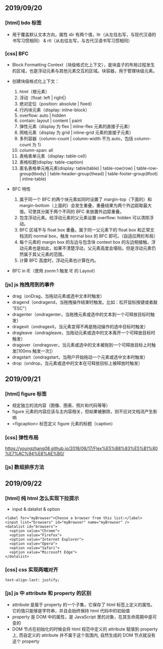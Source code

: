 ## 2019/09/20

### [html] bdo 标签
- 用于覆盖默认文本方向，属性 dir 有两个值，ltr（从左往右写，与现代汉语的书写习惯相同） & rtl（从右往左写，与古代汉语书写习惯相同）
### [css] BFC
- Block Formatting Context（块级格式化上下文），是块盒子的布局过程发生的区域，也是浮动元素与其他元素交互的区域。块容器，用于管理块级元素。
- 创建块级格式化上下文：
  
  1. html（根元素）
  2. 浮动（float: left | right|）
  3. 绝对定位（position: absolute | fixed）
  4. 行内块元素（display: inline-block）
  5. overflow: auto | hidden
  6. contain: layout | content | paint
  7. 弹性元素（display 为 flex | inline-flex 元素的直接子元素）
  8. 网格元素（display 为 grid | inline-grid 元素的直接子元素）
  9. 多列容器（column-count | column-width 不为 auto，包括 column-count 为 1）
  10. column-span: all
  11. 表格表单元素（display: table-cell）
  12. 表格标题(display: table-caption)
  13. 匿名表格单元格元素(display: table(table) | table-row(row) | table-row-group(tbody) | table-header-group(thead) | table-footer-group(tfoot) | inline-table)

- BFC 特性

  1. 属于同一个 BFC 的两个块元素如同时设置了 margin-top（下面的）和 margin-bottom（上面的）会发生重叠，重叠结果为两个外边距取最大值。可使其分属于两个不同的 BFC 来放置外边距重叠。
  2. 包含浮动元素。给浮动元素的父元素设置 overflow: hidden 可以清除浮动。
  3. BFC 区域不与 float box 重叠。属于同一父元素下的 float box 和正常文档流的 normal box，触发 normal box 的 BFC 即可。（自适应两栏布局）
  4. 每个元素的 margin box 的左边与包含块 context box 的左边相接触，浮动元素也是如此，如果不清楚浮动，父元素高度会塌陷，但是浮动元素仍然属于其父元素的范围。
  5. 计算 BFC 高度时，浮动元素也计算在内。

- BFC in IE（使用 zoom:1 触发 IE 的 Layout） 

### [js] js 拖拽用到的事件
- drag（onDrag，当拖动元素或选中文本时触发）
- dragend（ondragend，当拖拽操作结束时触发。比如：松开鼠标按键或者敲 "ESC"）
- dragenter（ondragenter，当拖拽元素或选中的文本到一个可释放目标时触发）
- dragexit（ondragexit，当元素变得不再是拖动操作的选中目标时触发）
- dragleave（ondragleave，当拖动元素或选中的文本离开一个可释放目标时触发）
- dragover（ondragover，当元素或选中的文本被拖到一个可释放目标上时触发[100ms 触发一次]）
- dragstart（ondragstart，当用户开始拖动一个元素或选中文本时触发）
- drop（ondrop，当元素或选中的文本在可释放目标上被释放时触发）

## 2019/09/21

### [html] figure 标签
- 规定独立的流内容（图像、图表、照片和代码等等）
- figure 元素的内容应该与主内容相关，但如果被删除，则不应对文档流产生影响
- \<figcaption> 标签定义 figure 元素的标题（caption）
### [css] 弹性布局
https://youngzhang08.github.io/2018/08/17/Flex%E5%B8%83%E5%B1%80%E7%AC%94%E8%AE%B0/
### [js] 数组排序方法


## 2019/09/22

### [html] 纯 html 怎么实现下拉提示
- input & datalist & option
```
<label for="myBrowser">Choose a browser from this list:</label>
<input list="browsers" id="myBrowser" name="myBrowser" />
<datalist id="browsers">
  <option value="Chrome">
  <option value="Firefox">
  <option value="Internet Explorer">
  <option value="Opera">
  <option value="Safari">
  <option value="Microsoft Edge">
</datalist>
```
### [css] css 实现两端对齐
```
text-align-last: justify;
```

### [js] js 中 attribute 和 property 的区别
- attribute 是属于 property 的一个子集，它保存了 html 标签上定义的属性。它的值只能够是字符串，并且会始终保持 html 代码中的初始值
- property 是 DOM 中的属性，是 JavaScript 里的对象，在其生命周期中是可变的
- DOM 节点在初始化的时候会将 html 规范中定义的 attribute 赋值到 property 上, 而自定义的 attribute 并不属于这个氛围内, 自然生成的 DOM 节点就没有这个 property